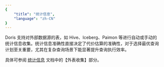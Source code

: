 ```yaml
---
{
    "title": "统计信息",
    "language": "zh-CN"
}
---
```


Doris 支持对外部数据源的表，如 Hive、Iceberg、Paimon 等进行自动或手动的统计信息收集。统计信息准确性直接决定了代价估算的准确性，对于选择最优查询计划至关重要，尤其在复杂查询场景下能显著提升查询执行效率。

具体可参阅 [统计信息](../query-acceleration/optimization-technology-principle/statistics#外表收集) 文档中的【外表收集】部分。


